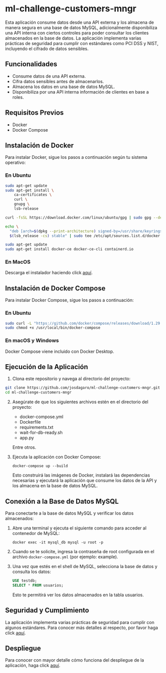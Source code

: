 # ml-challenge-customers-mngr

Esta aplicación consume datos desde una API externa y los almacena de manera segura en una base de datos MySQL, adicionalmente disponibiliza una API interna con ciertos controles para poder consultar los clientes almacenados en la base de datos. La aplicación implementa varias prácticas de seguridad para cumplir con estándares como PCI DSS y NIST, incluyendo el cifrado de datos sensibles.

## Funcionalidades

- Consume datos de una API externa.
- Cifra datos sensibles antes de almacenarlos.
- Almacena los datos en una base de datos MySQL.
- Disponibiliza por una API interna información de clientes en base a roles.

## Requisitos Previos

- Docker
- Docker Compose

## Instalación de Docker

Para instalar Docker, sigue los pasos a continuación según tu sistema operativo:

### En Ubuntu

```sh
sudo apt-get update
sudo apt-get install \
    ca-certificates \
    curl \
    gnupg \
    lsb-release

curl -fsSL https://download.docker.com/linux/ubuntu/gpg | sudo gpg --dearmor -o /usr/share/keyrings/docker-archive-keyring.gpg

echo \
  "deb [arch=$(dpkg --print-architecture) signed-by=/usr/share/keyrings/docker-archive-keyring.gpg] https://download.docker.com/linux/ubuntu \
  $(lsb_release -cs) stable" | sudo tee /etc/apt/sources.list.d/docker.list > /dev/null

sudo apt-get update
sudo apt-get install docker-ce docker-ce-cli containerd.io
```

### En MacOS

Descarga el instalador haciendo click [aquí](https://www.docker.com/products/docker-desktop).

## Instalación de Docker Compose

Para instalar Docker Compose, sigue los pasos a continuación:

### En Ubuntu

```sh
sudo curl -L "https://github.com/docker/compose/releases/download/1.29.2/docker-compose-$(uname -s)-$(uname -m)" -o /usr/local/bin/docker-compose
sudo chmod +x /usr/local/bin/docker-compose
```

### En macOS y Windows

Docker Compose viene incluido con Docker Desktop.

## Ejecución de la Aplicación

1. Clona este repositorio y navega al directorio del proyecto:

```sh
git clone https://github.com/josdagaro/ml-challenge-customers-mngr.git
cd ml-challenge-customers-mngr
```

2. Asegúrate de que los siguientes archivos estén en el directorio del proyecto:
    - docker-compose.yml
    - Dockerfile
    - requirements.txt
    - wait-for-db-ready.sh
    - app.py

    Entre otros.

3. Ejecuta la aplicación con Docker Compose:

    `docker-compose up --build`

    Esto construirá las imágenes de Docker, instalará las dependencias necesarias y ejecutará la aplicación que consume los datos de la API y los almacena en la base de datos MySQL.

## Conexión a la Base de Datos MySQL
Para conectarte a la base de datos MySQL y verificar los datos almacenados:

1. Abre una terminal y ejecuta el siguiente comando para acceder al contenedor de MySQL:

    `docker exec -it mysql_db mysql -u root -p`

2. Cuando se te solicite, ingresa la contraseña de root configurada en el archivo `docker-compose.yml` (por ejemplo: example).

3. Una vez que estés en el shell de MySQL, selecciona la base de datos y consulta los datos:

    ```sql
    USE testdb;
    SELECT * FROM usuarios;
    ```

    Esto te permitirá ver los datos almacenados en la tabla usuarios.

## Seguridad y Cumplimiento

La aplicación implementa varias prácticas de seguridad para cumplir con algunos estándares. Para conocer más detalles al respecto, por favor haga click [aquí](https://github.com/josdagaro/ml-challenge-customers-mngr/blob/main/docs/sec-analysis.md).

## Despliegue

Para conocer con mayor detalle cómo funciona del despliegue de la aplicación, haga click [aquí](https://github.com/josdagaro/ml-challenge-customers-mngr/blob/main/docs/deployment.md).
